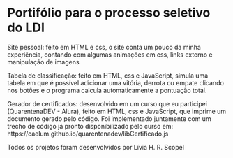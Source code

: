 <h1>Portifólio para o processo seletivo do LDI</h1>
<p>Site pessoal: feito em HTML e css, o site conta um pouco da minha experiência, contando com algumas animações em css, links externo e manipulação de imagens</p>
<p>Tabela de classificação: feito em HTML, css e JavaScript, simula uma tabela em que é possível adicionar uma vitória, derrota ou empate clicando nos botões e o programa calcula automaticamente a pontuação total.</p>
<p>Gerador de certificados: desenvolvido em um curso que eu participei (QuarentenaDEV - Alura), feito em HTML, css e JavaScript, que imprime um documento gerado pelo código. Foi implementado juntamente com um trecho de código já pronto disponibilizado pelo curso em: https://caelum.github.io/quarentenadev/libCertificado.js</p>

Todos os projetos foram desenvolvidos por Lívia H. R. Scopel
